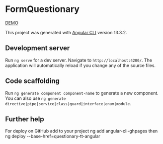 # FormQuestionary

[DEMO](https://nadiyahr.github.io/questionary-tt-angular/)

This project was generated with [Angular CLI](https://github.com/angular/angular-cli) version 13.3.2.

## Development server

Run `ng serve` for a dev server. Navigate to `http://localhost:4200/`. The application will automatically reload if you change any of the source files.

## Code scaffolding

Run `ng generate component component-name` to generate a new component. You can also use `ng generate directive|pipe|service|class|guard|interface|enum|module`.

## Further help

For deploy on GitHub add to your project
ng add angular-cli-ghpages
then
ng deploy --base-href=questionary-tt-angular

